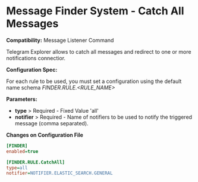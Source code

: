 # Message Finder System - Catch All Messages

**Compatibility:** Message Listener Command

Telegram Explorer allows to catch all messages and redirect to one or more notifications connectior. 

**Configuration Spec:**

For each rule to be used, you must set a configuration using the default name schema *FINDER.RULE.<RULE_NAME>*

**Parameters:**

  * **type** > Required - Fixed Value 'all'
  * **notifier** > Required - Name of notifiers to be used to notify the triggered message (comma separated).

**Changes on Configuration File**
```ini
[FINDER]
enabled=true

[FINDER.RULE.CatchAll]
type=all
notifier=NOTIFIER.ELASTIC_SEARCH.GENERAL
```